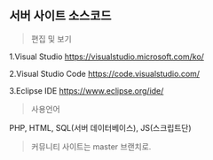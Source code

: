 ## 서버 사이트 소스코드

> 편집 및 보기

1.Visual Studio
https://visualstudio.microsoft.com/ko/

2.Visual Studio Code
https://code.visualstudio.com/

3.Eclipse IDE
https://www.eclipse.org/ide/

> 사용언어<br>

PHP, HTML, SQL(서버 데이터베이스), JS(스크립트단)

> 커뮤니티 사이트는 master 브랜치로.
